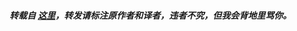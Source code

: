 ##### 转载自 [这里](https://www.securitysift.com/windows-exploit-development-part-1-basics/)，转发请标注原作者和译者，违者不究，但我会背地里骂你。

